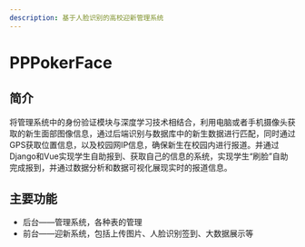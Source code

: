 ```yaml
---
description: 基于人脸识别的高校迎新管理系统
---
```


# PPPokerFace

## 简介

将管理系统中的身份验证模块与深度学习技术相结合，利用电脑或者手机摄像头获取的新生面部图像信息，通过后端识别与数据库中的新生数据进行匹配，同时通过GPS获取位置信息，以及校园网IP信息，确保新生在校园内进行报道。并通过Django和Vue实现学生自助报到、获取自己的信息的系统，实现学生“刷脸”自助完成报到，并通过数据分析和数据可视化展现实时的报道信息。

## 主要功能

* 后台——管理系统，各种表的管理
* 前台——迎新系统，包括上传图片、人脸识别签到、大数据展示等



